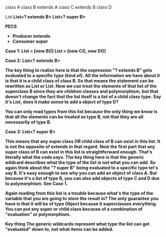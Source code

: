 class A
class B extends A
class C extends B
class D

List<B>
List<? extends B>
List<? super B>

PECS 
- Producer extends
- Consumer super

Case 1:
List<B> = [new B()] 
List<B> = [new C(), new D()]

Case 2:
List<? extends B> 

The key thing to realize here is that the expression "? extends B" gets evaluated to a 
specific type (kind of). All the information we have about it is that it is a child class of
class B. So that means the statement can be rewritten as List<C> or List<D>. Now we can treat
the elements of that list of the superclass B since they are children classes and polymorphism,
but that doesn't change the fact that the list itself is a list of a child class type. Say it's
List<C>, does it make sense to add a object of type D?

You can only read types from this list because the only thing we know is that all the elements
can be treated as type B, not that they are all necessarily of type B.

Case 3:
List<? super B>

This means that any super class OR child class of B can exist in this list. It is not the
opposite of extends in that regard. Now the first part that any super class of B can exist
in this list is straightforward enough. That's literally what the code says. The key thing
here is that the generic wildcard describes what the type of the list is not what you can add.
So again think about the "? super B" being evaluated to a specific type let's say B. It's 
easy enough to see why you can add an object of class A. But because it's a list of type B,
you can also add objects of type C and D due to polymorphism. See Case 1. 

Again reading from this list is a trouble because what's the type of the variable that you are
going to store the result in? The only guarantee you have is that it will be of type Object
because it superclasses everything. You can put any super or child class because of a combination
of "evaluation" or polymorphism.


**Key thing**
The generic wildcards represent what type the list can get "evaluated" down to, not what items
can be added.

